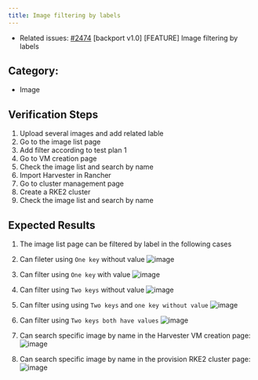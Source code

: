 ```yaml
---
title: Image filtering by labels
---
```


* Related issues: [#2474](https://github.com/harvester/harvester/issues/2474) [backport v1.0] [FEATURE] Image filtering by labels

## Category: 
* Image

## Verification Steps
1. Upload several images and add related lable
1. Go to the image list page 
1. Add filter according to test plan 1
1. Go to VM creation page 
1. Check the image list and search by name
1. Import Harvester in Rancher
1. Go to cluster management page
1. Create a RKE2 cluster 
1. Check the image list and search by name

## Expected Results
1. The image list page can be filtered by label in the following cases


1. Can fileter using `One key` without value 
  ![image](https://user-images.githubusercontent.com/29251855/178652845-9f86f535-0443-4f33-b495-49dc95e35f82.png)
1. Can filter using `One key` with value 
  ![image](https://user-images.githubusercontent.com/29251855/178652890-c59b0788-6974-4542-a9c6-0c1ac2490a6c.png)

1. Can filter using `Two keys` without value
  ![image](https://user-images.githubusercontent.com/29251855/178653001-98959826-2ab1-4175-bb8b-a04c7c968c99.png)
 
1. Can filter using using `Two keys` and `one key without value`
![image](https://user-images.githubusercontent.com/29251855/178653077-a941fd77-d66b-43ce-8dc5-f7c7d5dbf055.png)

1. Can filter using `Two keys both have values`
![image](https://user-images.githubusercontent.com/29251855/178653192-c22d858f-56a2-4fa4-a841-b47171d9dd88.png)

 
1. Can search specific image by name in the Harvester VM creation page:
![image](https://user-images.githubusercontent.com/29251855/178991526-1e93e689-c0b7-498b-a9e3-6154c4a5f910.png)

 
1. Can search specific image by name in the provision RKE2 cluster page:
![image](https://user-images.githubusercontent.com/29251855/179019130-d6f5e698-fb32-4d81-a7f1-039f803fd180.png)
